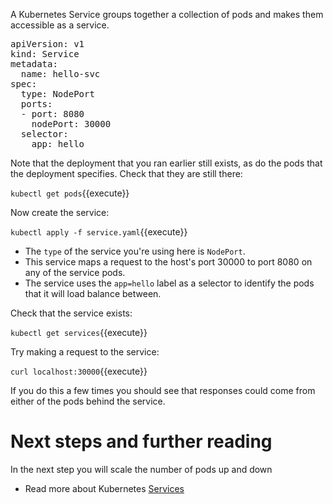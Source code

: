 A Kubernetes Service groups together a collection of pods and makes them accessible as a service.

<pre class="file" data-filename="service.yaml" data-target="replace">
apiVersion: v1
kind: Service
metadata:
  name: hello-svc
spec:
  type: NodePort
  ports:
  - port: 8080
    nodePort: 30000
  selector:
    app: hello
</pre>

Note that the deployment that you ran earlier still exists, as do the pods that the deployment specifies. Check that they are still there:

`kubectl get pods`{{execute}}

Now create the service:

`kubectl apply -f service.yaml`{{execute}}

* The `type` of the service you're using here is `NodePort`. 
* This service maps a request to the host's port 30000 to port 8080 on any of the service pods.
* The service uses the `app=hello` label as a selector to identify the pods that it will load balance between.

Check that the service exists:

`kubectl get services`{{execute}}

Try making a request to the service: 

`curl localhost:30000`{{execute}}

If you do this a few times you should see that responses could come from either of the pods behind the service.

# Next steps and further reading

In the next step you will scale the number of pods up and down

* Read more about Kubernetes [Services](https://kubernetes.io/docs/concepts/services-networking/service/)